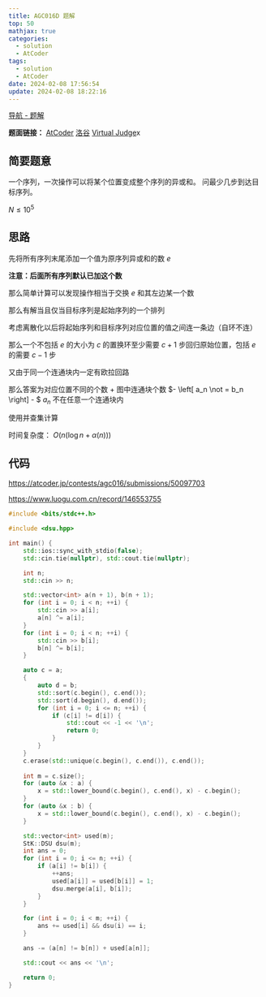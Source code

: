 ```yaml
---
title: AGC016D 题解
top: 50
mathjax: true
categories:
  - solution
  - AtCoder
tags:
  - solution
  - AtCoder
date: 2024-02-08 17:56:54
update: 2024-02-08 18:22:16
---
```


[导航 - 题解](/guide-solution/)

**题面链接：** [AtCoder](https://atcoder.jp/contests/agc016/tasks/agc016_d) [洛谷](https://www.luogu.com.cn/problem/AT_agc016_d) [Virtual Judge](https://vjudge.net/problem/Atcoder-agc016_d)x

## 简要题意

一个序列，一次操作可以将某个位置变成整个序列的异或和。 问最少几步到达目标序列。

$N \le 10^5$

## 思路

先将所有序列末尾添加一个值为原序列异或和的数 $e$

**注意：后面所有序列默认已加这个数**

那么简单计算可以发现操作相当于交换 $e$ 和其左边某一个数

那么有解当且仅当目标序列是起始序列的一个排列

考虑离散化以后将起始序列和目标序列对应位置的值之间连一条边（自环不连）

那么一个不包括 $e$ 的大小为 $c$ 的置换环至少需要 $c+1$ 步回归原始位置，包括 $e$ 的需要 $c-1$ 步

又由于同一个连通块内一定有欧拉回路

那么答案为对应位置不同的个数 $+$ 图中连通块个数 $- \left[ a_n \not = b_n \right] - $ $a_n$ 不在任意一个连通块内

使用并查集计算

时间复杂度： $O(n (\log n + \alpha(n)))$

## 代码

<https://atcoder.jp/contests/agc016/submissions/50097703>

<https://www.luogu.com.cn/record/146553755>

```cpp
#include <bits/stdc++.h>

#include <dsu.hpp>

int main() {
    std::ios::sync_with_stdio(false);
    std::cin.tie(nullptr), std::cout.tie(nullptr);

    int n;
    std::cin >> n;

    std::vector<int> a(n + 1), b(n + 1);
    for (int i = 0; i < n; ++i) {
        std::cin >> a[i];
        a[n] ^= a[i];
    }
    for (int i = 0; i < n; ++i) {
        std::cin >> b[i];
        b[n] ^= b[i];
    }

    auto c = a;
    {
        auto d = b;
        std::sort(c.begin(), c.end());
        std::sort(d.begin(), d.end());
        for (int i = 0; i <= n; ++i) {
            if (c[i] != d[i]) {
                std::cout << -1 << '\n';
                return 0;
            }
        }
    }
    c.erase(std::unique(c.begin(), c.end()), c.end());
    
    int m = c.size();
    for (auto &x : a) {
        x = std::lower_bound(c.begin(), c.end(), x) - c.begin();
    }
    for (auto &x : b) {
        x = std::lower_bound(c.begin(), c.end(), x) - c.begin();
    }

    std::vector<int> used(m);
    StK::DSU dsu(m);
    int ans = 0;
    for (int i = 0; i <= n; ++i) {
        if (a[i] != b[i]) {
            ++ans;
            used[a[i]] = used[b[i]] = 1;
            dsu.merge(a[i], b[i]);
        }
    }

    for (int i = 0; i < m; ++i) {
        ans += used[i] && dsu(i) == i;
    }

    ans -= (a[n] != b[n]) + used[a[n]];

    std::cout << ans << '\n';

    return 0;
}

```
